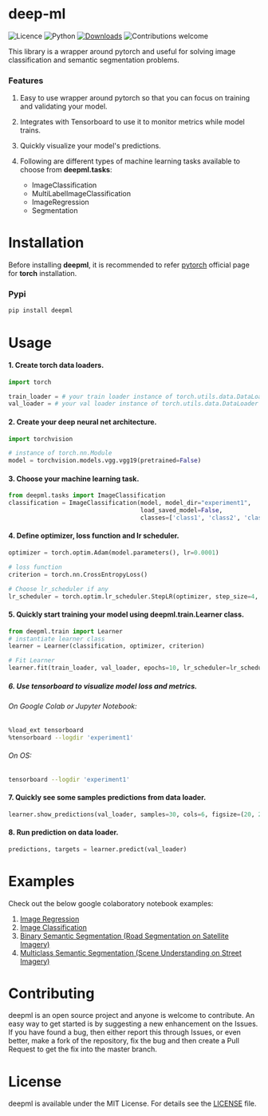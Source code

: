 # deep-ml

![Licence](https://img.shields.io/badge/License-MIT-green)
![Python](https://img.shields.io/badge/Python-3.6%2B-orange)
[![Downloads](https://static.pepy.tech/personalized-badge/deepml?period=total&units=international_system&left_color=black&right_color=brightgreen&left_text=Downloads)](https://pepy.tech/project/deepml)
![Contributions welcome](https://img.shields.io/badge/Contributions-welcome-yellow)

This library is a wrapper around pytorch and useful for solving image classification and semantic
segmentation problems.

### Features
1. Easy to use wrapper around pytorch so that you can focus on training and
   validating your model.

2. Integrates with Tensorboard to use it to monitor metrics while model trains.

3. Quickly visualize your model's predictions.

4. Following are different types of machine learning tasks available to choose from <strong>deepml.tasks</strong>:

   * ImageClassification
   * MultiLabelImageClassification
   * ImageRegression
   * Segmentation

# Installation

Before installing **deepml**, it is recommended to refer [pytorch](https://pytorch.org/) official page for **torch** installation.

### Pypi
```bash
pip install deepml
```

# Usage

#### 1. Create torch data loaders.
```python
import torch

train_loader = # your train loader instance of torch.utils.data.DataLoader
val_loader = # your val loader instance of torch.utils.data.DataLoader
```

#### 2. Create your deep neural net architecture.

```python
import torchvision

# instance of torch.nn.Module
model = torchvision.models.vgg.vgg19(pretrained=False)
```

#### 3. Choose your machine learning task.

```python
from deepml.tasks import ImageClassification
classification = ImageClassification(model, model_dir="experiment1", 
                                     load_saved_model=False, 
                                     classes=['class1', 'class2', 'class3'])
```

#### 4. Define optimizer, loss function and lr scheduler.

```python
optimizer = torch.optim.Adam(model.parameters(), lr=0.0001)

# loss function
criterion = torch.nn.CrossEntropyLoss()

# Choose lr_scheduler if any
lr_scheduler = torch.optim.lr_scheduler.StepLR(optimizer, step_size=4, gamma=0.1)
```

#### 5. Quickly start training your model using deepml.train.Learner class.

```python
from deepml.train import Learner
# instantiate learner class
learner = Learner(classification, optimizer, criterion)

# Fit Learner
learner.fit(train_loader, val_loader, epochs=10, lr_scheduler=lr_scheduler)
```

##### 6. Use tensorboard to visualize model loss and metrics.

###### On Google Colab or Jupyter Notebook:

```bash
%load_ext tensorboard
%tensorboard --logdir 'experiment1'
```
###### On OS:
```bash
tensorboard --logdir 'experiment1'
```

#### 7. Quickly see some samples predictions from data loader.
```python
learner.show_predictions(val_loader, samples=30, cols=6, figsize=(20, 20))
```

#### 8. Run prediction on data loader.
```python
predictions, targets = learner.predict(val_loader)
```

# Examples
Check out the below google colaboratory notebook examples:

1. [Image Regression](https://colab.research.google.com/github/sagar-rathod/PytorchDeepML/blob/master/examples/Image_Regression_Example.ipynb)
2. [Image Classification](https://colab.research.google.com/github/sagar-rathod/PytorchDeepML/blob/master/examples/Image_Classification_Example.ipynb)
3. [Binary Semantic Segmentation (Road Segmentation on Satellite Imagery)](https://colab.research.google.com/github/sagar-rathod/PytorchDeepML/blob/master/examples/Road_Segmentation_Example.ipynb)
4. [Multiclass Semantic Segmentation (Scene Understanding on Street Imagery)](https://colab.research.google.com/github/sagar-rathod/PytorchDeepML/blob/master/examples/Multiclass_Scene_Segmentation.ipynb)


# Contributing
deepml is an open source project and anyone is welcome to contribute. An easy way to get started is by suggesting a new enhancement on the Issues. If you have found a bug, then either report this through Issues, or even better, make a fork of the repository, fix the bug and then create a Pull Request to get the fix into the master branch.


# License
deepml is available under the MIT License. For details see the [LICENSE](https://github.com/sagar-rathod/PytorchDeepML/blob/master/LICENSE) file.

